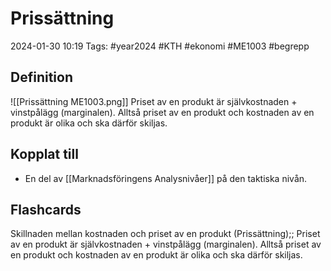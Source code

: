 # Prissättning

2024-01-30 10:19
Tags: #year2024 #KTH #ekonomi #ME1003 #begrepp

## Definition

![[Prissättning ME1003.png]]
Priset av en produkt är självkostnaden + vinstpålägg (marginalen). Alltså priset av en produkt och kostnaden av en produkt är olika och ska därför skiljas.

## Kopplat till

- En del av [[Marknadsföringens Analysnivåer]] på den taktiska nivån.

## Flashcards

Skillnaden mellan kostnaden och priset av en produkt (Prissättning);; Priset av en produkt är självkostnaden + vinstpålägg (marginalen). Alltså priset av en produkt och kostnaden av en produkt är olika och ska därför skiljas.
<!--SR:!2024-02-03,3,250-->
